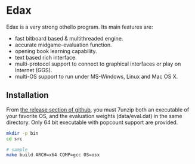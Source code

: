 # Edax

Edax is a very strong othello program. Its main features are:
- fast bitboard based & multithreaded engine.
- accurate midgame-evaluation function.
- opening book learning capability.
- text based rich interface.
- multi-protocol support to connect to graphical interfaces or play on Internet (GGS).
- multi-OS support to run under MS-Windows, Linux and Mac OS X.

## Installation
From [the release section of github](https://github.com/abulmo/edax-reversi/releases), you must 7unzip both an executable of your favorite OS, and the evaluation weights (data/eval.dat) in the same directory.
Only 64 bit executable with popcount support are provided.

```sh
mkdir -p bin
cd src

# sample
make build ARCH=x64 COMP=gcc OS=osx
```
